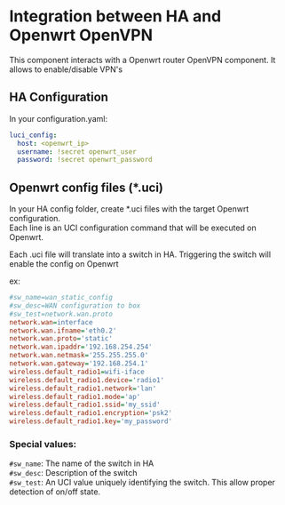 # Integration between HA and Openwrt OpenVPN

This component interacts with a Openwrt router OpenVPN component.
It allows to enable/disable VPN's

## HA Configuration

In your configuration.yaml:

```yaml
luci_config:
  host: <openwrt_ip>
  username: !secret openwrt_user
  password: !secret openwrt_password
```

## Openwrt config files (*.uci)

In your HA config folder, create *.uci files with the target Openwrt configuration.  
Each line is an UCI configuration command that will be executed on Openwrt.

Each .uci file will translate into a switch in HA. Triggering the switch will enable the config on Openwrt

ex:

```ini
#sw_name=wan_static_config
#sw_desc=WAN configuration to box
#sw_test=network.wan.proto
network.wan=interface
network.wan.ifname='eth0.2'
network.wan.proto='static'
network.wan.ipaddr='192.168.254.254'
network.wan.netmask='255.255.255.0'
network.wan.gateway='192.168.254.1'
wireless.default_radio1=wifi-iface
wireless.default_radio1.device='radio1'
wireless.default_radio1.network='lan'
wireless.default_radio1.mode='ap'
wireless.default_radio1.ssid='my_ssid'
wireless.default_radio1.encryption='psk2'
wireless.default_radio1.key='my_password'
```

### Special values:

`#sw_name`: The name of the switch in HA  
`#sw_desc`: Description of the switch  
`#sw_test`: An UCI value uniquely identifying the switch. This allow proper detection of on/off state.  
